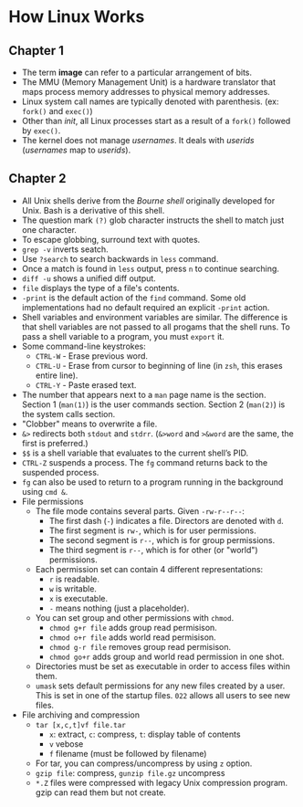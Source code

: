 # How Linux Works

## Chapter 1

* The term **image** can refer to a particular arrangement of bits.
* The MMU (Memory Management Unit) is a hardware translator that maps process 
memory addresses to physical memory addresses.
* Linux system call names are typically denoted with parenthesis. (ex: `fork()` and `exec()`)
* Other than *init*, all Linux processes start as a result of a `fork()` followed by `exec()`.
* The kernel does not manage *usernames*. It deals with *userids* (*usernames* map to *userids*).

## Chapter 2

* All Unix shells derive from the *Bourne shell* originally developed for Unix.
Bash is a derivative of this shell.
* The question mark `(?)` glob character instructs the shell to match just one
character.
* To escape globbing, surround text with quotes.
* `grep -v` inverts seatch.
* Use `?search` to search backwards in `less` command.
* Once a match is found in `less` output, press `n` to continue searching.
* `diff -u` shows a unified diff output.
* `file` displays the type of a file's contents.
* `-print` is the default action of the `find` command. Some old 
implementations had no default required an explicit `-print` action.
* Shell variables and environment variables are similar. The difference is that
shell variables are not passed to all progams that the shell runs. To pass a shell
variable to a program, you must `export` it.
* Some command-line keystrokes:
    * `CTRL-W` - Erase previous word.
    * `CTRL-U` - Erase from cursor to beginning of line (in `zsh`, this erases
    entire line).
    * `CTRL-Y` - Paste erased text.
* The number that appears next to a `man` page name is the section. Section 1
(`man(1)`) is the user commands section. Section 2 (`man(2)`) is the system
calls section.
* "Clobber" means to overwrite a file.
* `&>` redirects both `stdout` and `stdrr`. (`&>word` and `>&word` are the
same, the first is preferred.)
* `$$` is a shell variable that evaluates to the current shell’s PID.
* `CTRL-Z` suspends a process. The `fg` command returns back to the suspended process.
* `fg` can also be used to return to a program running in the background using `cmd &`.
* File permissions
    * The file mode contains several parts. Given `-rw-r--r--`:
        * The first dash (`-`) indicates a file. Directors are denoted with `d`.
        * The first segment is `rw-`, which is for user permissions.
        * The second segment is `r--`, which is for group permissions.
        * The third segment is `r--`, which is for other (or "world") permissions.
    * Each permission set can contain 4 different representations:
        * `r` is readable.
        * `w` is writable.
        * `x` is executable.
        * `-` means nothing (just a placeholder).
    * You can set group and other permissions with `chmod`.
        * `chmod g+r file` adds group read permisison.
        * `chmod o+r file` adds world read permisison.
        * `chmod g-r file` removes group read permisison.
        * `chmod go+r` adds group and world read permission in one shot.
    * Directories must be set as executable in order to access files within them.
    * `umask` sets default permissions for any new files created by a user.
    This is set in one of the startup files. `022` allows all users to see new
    files.
* File archiving and compression
    * `tar [x,c,t]vf file.tar`
        * `x`: extract, `c`: compress, `t`: display table of contents
        * `v` vebose
        * `f` filename (must be followed by filename)
    * For tar, you can compress/uncompress by using `z` option.
    * `gzip file`: compress, `gunzip file.gz` uncompress
    * `*.Z` files were compressed with legacy Unix compression program. gzip 
    can read them but not create.